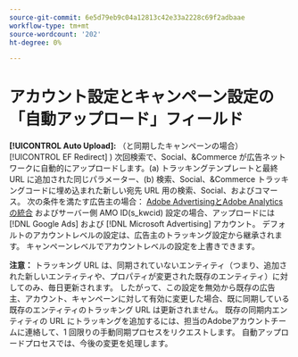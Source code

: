 ```yaml
---
source-git-commit: 6e5d79eb9c04a12813c42e33a2228c69f2adbaae
workflow-type: tm+mt
source-wordcount: '202'
ht-degree: 0%

---
```

# アカウント設定とキャンペーン設定の「自動アップロード」フィールド

**[!UICONTROL Auto Upload]:** （と同期したキャンペーンの場合） [!UICONTROL EF Redirect] ) 次回検索で、Social、&amp;Commerce が広告ネットワークに自動的にアップロードします。(a) トラッキングテンプレートと最終 URL に追加された同じパラメーター、(b) 検索、Social、&amp;Commerce トラッキングコードに埋め込まれた新しい宛先 URL 用の検索、Social、およびコマース。 次の条件を満たす広告主の場合： [Adobe AdvertisingとAdobe Analyticsの統合](https://experienceleague.adobe.com/docs/advertising/integrations/analytics/overview.html) およびサーバー側 AMO ID(s_kwcid) 設定の場合、アップロードには [!DNL Google Ads] および [!DNL Microsoft Advertising] アカウント。 デフォルトのアカウントレベルの設定は、広告主のトラッキング設定から継承されます。 キャンペーンレベルでアカウントレベルの設定を上書きできます。

**注意：** トラッキング URL は、同期されていないエンティティ（つまり、追加された新しいエンティティや、プロパティが変更された既存のエンティティ）に対してのみ、毎日更新されます。 したがって、この設定を無効から既存の広告主、アカウント、キャンペーンに対して有効に変更した場合、既に同期している既存のエンティティのトラッキング URL は更新されません。 既存の同期内エンティティの URL にトラッキングを追加するには、担当のAdobeアカウントチームに連絡して、1 回限りの手動同期プロセスをリクエストします。 自動アップロードプロセスでは、今後の変更を処理します。
